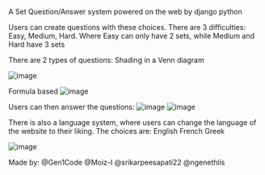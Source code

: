 A Set Question/Answer system powered on the web by django python

Users can create questions with these choices.
There are 3 difficulties: Easy, Medium, Hard. 
Where Easy can only have 2 sets, while Medium and Hard have 3 sets

There are 2 types of questions: 
Shading in a Venn diagram
  
![image](https://github.com/Gen1Code/ENGF2SC2/assets/72555054/f70bf57f-f7d3-4974-a124-e0452cfec506|width=100)

Formula based
![image](https://github.com/Gen1Code/ENGF2SC2/assets/72555054/dd5d825f-9e29-4b1d-b600-1ec0772cf23e)




Users can then answer the questions:
![image](https://github.com/Gen1Code/ENGF2SC2/assets/72555054/767b5c48-f78b-4ba1-b11f-559c0dffc933)
![image](https://github.com/Gen1Code/ENGF2SC2/assets/72555054/2f8b44c8-62ce-4522-8019-2d4fcfc33c78)

There is also a language system, where users can change the language of the website to their liking.
The choices are:
English
French
Greek

![image](https://github.com/Gen1Code/ENGF2SC2/assets/72555054/d6480a60-ca6a-40dc-9e23-cd971814c881)

Made by:
@Gen1Code
@Moiz-I
@srikarpeesapati22
@ngenethlis
